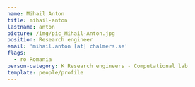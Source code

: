 ```yaml
---
name: Mihail Anton
title: mihail-anton
lastname: anton
picture: /img/pic_Mihail-Anton.jpg
position: Research engineer
email: 'mihail.anton [at] chalmers.se'
flags:
  - ro Romania
person-category: K Research engineers - Computational lab
template: people/profile
---
```

